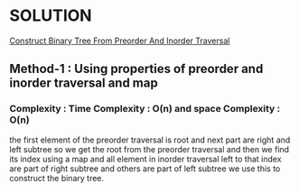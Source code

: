 # SOLUTION

[Construct Binary Tree From Preorder And Inorder Traversal](https://leetcode.com/problems/construct-binary-tree-from-preorder-and-inorder-traversal/)

## Method-1 : Using properties of preorder and inorder traversal and map

### Complexity : Time Complexity : O(n) and space Complexity : O(n)

the first element of the preorder traversal is root and next part are right and left subtree so we get the root from
the preorder traversal and then we find its index using a map and all element in inorder traversal left to that index
are part of right subtree and others are part of left subtree we use this to construct the binary tree.
